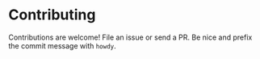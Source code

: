 # Contributing

Contributions are welcome! File an issue or send a PR.
Be nice and prefix the commit message with `howdy`.
